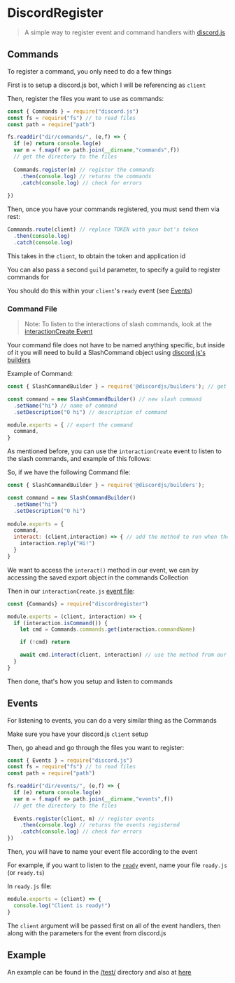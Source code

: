 # DiscordRegister

> A simple way to register event and command handlers with [discord.js](https://www.npmjs.com/package/discord.js)

## Commands

To register a command, you only need to do a few things

First is to setup a discord.js bot, which I will be referencing as `client`

Then, register the files you want to use as commands:
```js
const { Commands } = require("discord.js")
const fs = require("fs") // to read files
const path = require("path")

fs.readdir("dir/commands/", (e,f) => {
  if (e) return console.log(e)
  var m = f.map(f => path.join(__dirname,"commands",f))
  // get the directory to the files
  
  Commands.register(m) // register the commands
    .then(console.log) // returns the commands
    .catch(console.log) // check for errors
  
})
```

Then, once you have your commands registered, you must send them via rest:
```js
Commands.route(client) // replace TOKEN with your bot's token
  .then(console.log)
  .catch(console.log)
```
This takes in the `client`, to obtain the token and application id

You can also pass a second `guild` parameter, to specify a guild to register commands for

You should do this within your `client`'s `ready` event
(see [Events](#Events))

### Command File

> Note: To listen to the interactions of slash commands, look at the [interactionCreate Event](https://discord.js.org/#/docs/discord.js/stable/class/Client?scrollTo=e-interactionCreate)

Your command file does not have to be named anything specific, but inside of it you will need to build a SlashCommand object using [discord.js's builders](https://discord.js.org/docs/builders#/docs/builders/stable/general/welcome)

Example of Command:
```js
const { SlashCommandBuilder } = require('@discordjs/builders'); // get the slash command builder

const command = new SlashCommandBuilder() // new slash command
  .setName("hi") // name of command
  .setDescription("O hi") // description of command

module.exports = { // export the command
  command,
}
```

As mentioned before, you can use the `interactionCreate` event to listen to the slash commands, and example of this follows:

So, if we have the following Command file:
```js
const { SlashCommandBuilder } = require('@discordjs/builders');

const command = new SlashCommandBuilder()
  .setName("hi")
  .setDescription("O hi")
  
module.exports = {
  command,
  interact: (client,interaction) => { // add the method to run when the command is sent
    interaction.reply("Hi!")
  }
}
```

We want to access the `interact()` method in our event, we can by accessing the saved export object in the commands Collection

Then in our `interactionCreate.js` [event file](#Events):
```js
const {Commands} = require("discordregister")

module.exports = (client, interaction) => {
  if (interaction.isCommand()) {
    let cmd = Commands.commands.get(interaction.commandName)

    if (!cmd) return

    await cmd.interact(client, interaction) // use the method from our command file
  } 
}
```

Then done, that's how you setup and listen to commands 

## Events

For listening to events, you can do a very similar thing as the Commands

Make sure you have your discord.js `client` setup

Then, go ahead and go through the files you want to register:
```js
const { Events } = require("discord.js")
const fs = require("fs") // to read files
const path = require("path")

fs.readdir("dir/events/", (e,f) => {
  if (e) return console.log(e)
  var m = f.map(f => path.join(__dirname,"events",f))
  // get the directory to the files 
  
  Events.register(client, m) // register events
    .then(console.log) // returns the events registered
    .catch(console.log) // check for errors
})
```

Then, you will have to name your event file according to the event

For example, if you want to listen to the [`ready`](https://discord.js.org/#/docs/discord.js/stable/class/Client?scrollTo=e-ready) event, name your file `ready.js` (or `ready.ts`)

In `ready.js` file:
```js
module.exports = (client) => {
  console.log("Client is ready!")
}
```

The `client` argument will be passed first on all of the event handlers, then along with the parameters for the event from discord.js

## Example

An example can be found in the [/test/](https://github.com/Echological/DiscordRegister/tree/main/test) directory and also at [here](https://replit.com/@Echology/Discordjs-Template/)